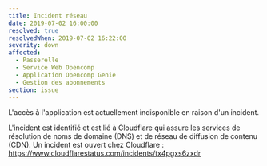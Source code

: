 ```yaml
---
title: Incident réseau
date: 2019-07-02 16:00:00
resolved: true
resolvedWhen: 2019-07-02 16:22:00
severity: down
affected:
  - Passerelle
  - Service Web Opencomp
  - Application Opencomp Genie
  - Gestion des abonnements
section: issue
---
```


L'accès à l'application est actuellement indisponible en raison d'un incident.   
   
L'incident est identifié et est lié à Cloudflare qui assure les services de résolution de noms de domaine (DNS) et de réseau de diffusion de contenu (CDN). Un incident est ouvert chez Cloudflare : https://www.cloudflarestatus.com/incidents/tx4pgxs6zxdr